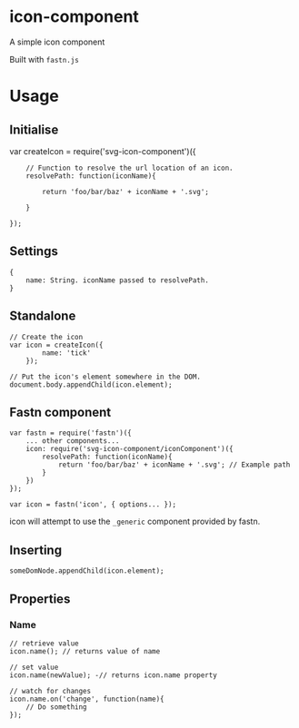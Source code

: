 # icon-component

A simple icon component

Built with `fastn.js`

# Usage

## Initialise

var createIcon = require('svg-icon-component')({

        // Function to resolve the url location of an icon.
        resolvePath: function(iconName){

            return 'foo/bar/baz' + iconName + '.svg';

        }

    });

## Settings

```
{
    name: String. iconName passed to resolvePath.
}
```

## Standalone

```
// Create the icon
var icon = createIcon({
        name: 'tick'
    });

// Put the icon's element somewhere in the DOM.
document.body.appendChild(icon.element);
```

## Fastn component

```
var fastn = require('fastn')({
    ... other components...
    icon: require('svg-icon-component/iconComponent')({
        resolvePath: function(iconName){
            return 'foo/bar/baz' + iconName + '.svg'; // Example path
        }
    })
});

var icon = fastn('icon', { options... });
```

icon will attempt to use the `_generic` component provided by fastn.

## Inserting

```
someDomNode.appendChild(icon.element);
```

## Properties

### Name

```
// retrieve value
icon.name(); // returns value of name

// set value
icon.name(newValue); -// returns icon.name property

// watch for changes
icon.name.on('change', function(name){
    // Do something
});
```